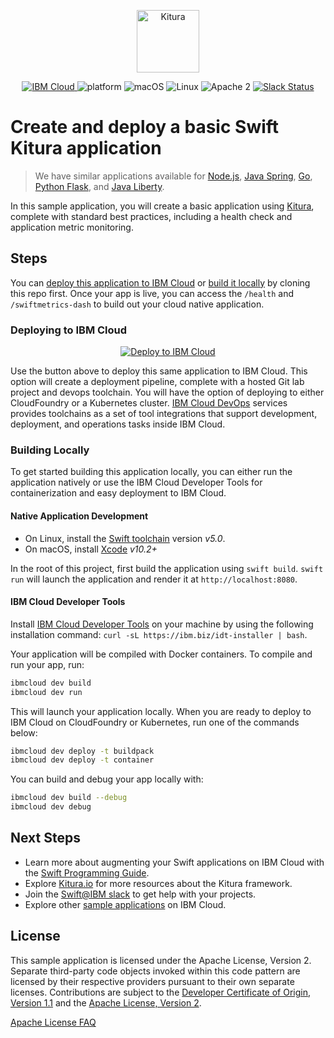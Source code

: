 <p align="center">
    <a href="http://kitura.io/">
        <img src="https://raw.githubusercontent.com/IBM-Swift/Kitura/master/Sources/Kitura/resources/kitura-bird.svg?sanitize=true" height="100" alt="Kitura">
    </a>
</p>


<p align="center">
    <a href="https://cloud.ibm.com">
    <img src="https://img.shields.io/badge/IBM%20Cloud-powered-blue.svg" alt="IBM Cloud">
    </a>
    <img src="https://img.shields.io/badge/platform-ios_swift-lightgrey.svg?style=flat" alt="platform">
    <img src="https://img.shields.io/badge/os-macOS-green.svg?style=flat" alt="macOS">
    <img src="https://img.shields.io/badge/os-linux-green.svg?style=flat" alt="Linux">
    <img src="https://img.shields.io/badge/license-Apache2-blue.svg?style=flat" alt="Apache 2">
    <a href="http://swift-at-ibm-slack.mybluemix.net/">
    <img src="http://swift-at-ibm-slack.mybluemix.net/badge.svg" alt="Slack Status">
    </a>
</p>


# Create and deploy a basic Swift Kitura application

> We have similar applications available for [Node.js](https://github.com/IBM/nodejs-starter), [Java Spring](https://github.com/IBM/spring-starter), [Go](https://github.com/IBM/go-starter), [Python Flask](https://github.com/IBM/flask-starter), and [Java Liberty](https://github.com/IBM/java-liberty-starter).

In this sample application, you will create a basic application using [Kitura](https://www.kitura.io/), complete with standard best practices, including a health check and application metric monitoring.


## Steps

You can [deploy this application to IBM Cloud](https://cloud.ibm.com/developer/appservice/create-app?navMode=starterkits) or [build it locally](#building-locally) by cloning this repo first.  Once your app is live, you can access the `/health` and `/swiftmetrics-dash` to build out your cloud native application.

### Deploying to IBM Cloud

<p align="center">
    <a href="https://cloud.ibm.com/developer/appservice/create-app?navMode=starterkits">
    <img src="https://cloud.ibm.com/devops/setup/deploy/button_x2.png" alt="Deploy to IBM Cloud">
    </a>
</p>

Use the button above to deploy this same application to IBM Cloud.  This option will create a deployment pipeline, complete with a hosted Git lab project and devops toolchain.  You will have the option of deploying to either CloudFoundry or a Kubernetes cluster. [IBM Cloud DevOps](https://www.ibm.com/cloud-computing/bluemix/devops) services provides toolchains as a set of tool integrations that support development, deployment, and operations tasks inside IBM Cloud. 


### Building Locally

To get started building this application locally, you can either run the application natively or use the IBM Cloud Developer Tools for containerization and easy deployment to IBM Cloud.


#### Native Application Development

- On Linux, install the [Swift toolchain](https://swift.org/) version _v5.0_.
- On macOS, install [Xcode](https://developer.apple.com/download) _v10.2+_

In the root of this project, first build the application using `swift build`. `swift run` will launch the application and render it at `http://localhost:8080`.

#### IBM Cloud Developer Tools

Install [IBM Cloud Developer Tools](https://cloud.ibm.com/docs/cli/index.html#overview) on your machine by using the following installation command: `curl -sL https://ibm.biz/idt-installer | bash`.

Your application will be compiled with Docker containers. To compile and run your app, run:

```bash
ibmcloud dev build
ibmcloud dev run
```

This will launch your application locally.  When you are ready to deploy to IBM Cloud on CloudFoundry or Kubernetes, run one of the commands below:

```bash
ibmcloud dev deploy -t buildpack
ibmcloud dev deploy -t container
```

You can build and debug your app locally with:

```bash
ibmcloud dev build --debug
ibmcloud dev debug
```

## Next Steps
* Learn more about augmenting your Swift applications on IBM Cloud with the [Swift Programming Guide](https://cloud.ibm.com/docs/swift).
* Explore [Kitura.io](https://www.kitura.io/) for more resources about the Kitura framework.
* Join the [Swift@IBM slack](http://swift-at-ibm-slack.mybluemix.net/) to get help with your projects.
* Explore other [sample applications](https://cloud.ibm.com/developer/appservice/starter-kits) on IBM Cloud.

## License

This sample application is licensed under the Apache License, Version 2. Separate third-party code objects invoked within this code pattern are licensed by their respective providers pursuant to their own separate licenses. Contributions are subject to the [Developer Certificate of Origin, Version 1.1](https://developercertificate.org/) and the [Apache License, Version 2](https://www.apache.org/licenses/LICENSE-2.0.txt).

[Apache License FAQ](https://www.apache.org/foundation/license-faq.html#WhatDoesItMEAN)
